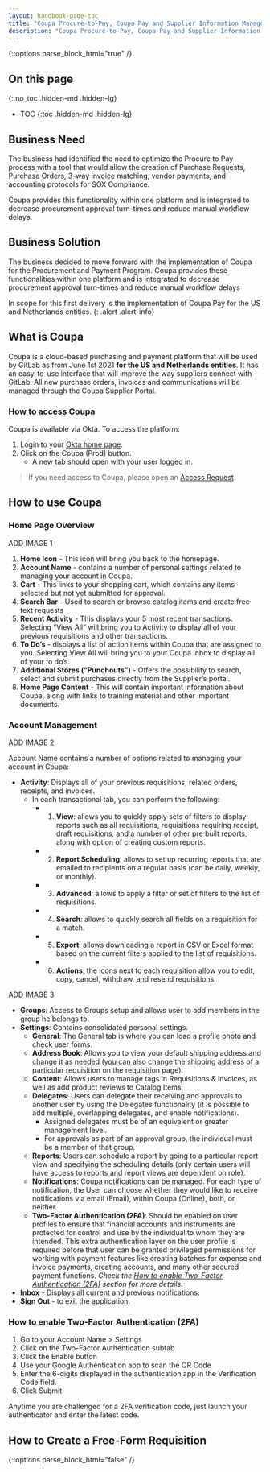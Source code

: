 ```yaml
---
layout: handbook-page-toc
title: "Coupa Procure-to-Pay, Coupa Pay and Supplier Information Management"
description: "Coupa Procure-to-Pay, Coupa Pay and Supplier Information Management guide"
---
```


{::options parse_block_html="true" /}

<link rel="stylesheet" type="text/css" href="/stylesheets/biztech.css" />

## On this page
{:.no_toc .hidden-md .hidden-lg}

- TOC
{:toc .hidden-md .hidden-lg}

## Business Need

The business had identified the need to optimize the Procure to Pay process with a tool that would allow the creation of Purchase Requests, Purchase Orders, 3-way invoice matching, vendor payments, and accounting protocols for SOX Compliance.

Coupa provides this functionality within one platform and is integrated to decrease procurement approval turn-times and reduce manual workflow delays.

## Business Solution

The business decided to move forward with the implementation of Coupa for the Procurement and Payment Program. Coupa provides these functionalities within one platform and is integrated to decrease procurement approval turn-times and reduce manual workflow delays

In scope for this first delivery is the implementation of Coupa Pay for the US and Netherlands entities.
{: .alert .alert-info}

## What is Coupa

Coupa is a cloud-based purchasing and payment platform that will be used by GitLab as from June 1st 2021 **for the US and Netherlands entities**. It has an easy-to-use interface that will improve the way suppliers connect with GitLab. All new purchase orders, invoices and communications will be managed through the Coupa Supplier Portal.

### How to access Coupa

Coupa is available via Okta. To access the platform:
1. Login to your [Okta home page](https://gitlab.okta.com/app/UserHome#).
1. Click on the Coupa (Prod) button.
   - A new tab should open with your user logged in.

> If you need access to Coupa, please open an [Access Request](https://gitlab.com/gitlab-com/team-member-epics/access-requests/-/issues/new).

## How to use Coupa

### Home Page Overview

ADD IMAGE 1

1. **Home Icon** - This icon will bring you back to the homepage.
1. **Account Name** - contains a number of personal settings related to managing your account in Coupa.
1. **Cart** - This links to your shopping cart, which contains any items selected but not yet submitted for approval.
1. **Search Bar** - Used to search or browse catalog items and create free text requests
1. **Recent Activity** - This displays your 5 most recent transactions. Selecting “View All” will bring you to Activity to display all of your previous requisitions and other transactions.
1. **To Do’s** - displays a list of action items within Coupa that are assigned to you. Selecting View All will bring you to your Coupa Inbox to display all of your to do’s.
1. **Additional Stores (“Punchouts”)** - Offers the possibility to search, select and submit purchases directly from the Supplier’s portal.
1. **Home Page Content** - This will contain important information about Coupa, along with links to training material and other important documents.

### Account Management

ADD IMAGE 2

Account Name contains a number of options related to managing your account in Coupa:

- **Activity**: Displays all of your previous requisitions, related orders, receipts, and invoices.
   - In each transactional tab, you can perform the following:
      - 1. **View**: allows you to quickly apply sets of filters to display reports such as all requisitions, requisitions requiring receipt, draft requisitions, and a number of other pre built reports, along with option of creating custom reports.
      - 2. **Report Scheduling**: allows to set up recurring reports that are emailed to recipients on a regular basis (can be daily, weekly, or monthly).
      - 3. **Advanced**: allows to apply a filter or set of filters to the list of requisitions.
      - 4. **Search**: allows to quickly search all fields on a requisition for a match.
      - 5. **Export**: allows downloading a report in CSV or Excel format based on the current filters applied to the list of requisitions.
      - 6. **Actions**: the icons next to each requisition allow you to edit, copy, cancel, withdraw, and resend requisitions.

ADD IMAGE 3

- **Groups**: Access to Groups setup and allows user to add members in the group he belongs to.
- **Settings**: Contains consolidated personal settings.
   - **General**: The General tab is where you can load a profile photo and check user forms.
   - **Address Book**: Allows you to view your default shipping address and change it as needed (you can also change the shipping address of a particular requisition on the requisition page).
   - **Content**: Allows users to manage tags in Requisitions & Invoices, as well as add product reviews to Catalog Items.
   - **Delegates**: Users can delegate their receiving and approvals to another user by using the Delegates functionality (it is possible to add multiple, overlapping delegates, and enable notifications).
      - Assigned delegates must be of an equivalent or greater management level.
      - For approvals as part of an approval group, the individual must be a member of that group.
   - **Reports**: Users can schedule a report by going to a particular report view and specifying the scheduling details (only certain users will have access to reports and report views are dependent on role).
   - **Notifications**: Coupa notifications can be managed. For each type of notification, the User can choose whether they would like to receive notifications via email (Email), within Coupa (Online), both, or neither.
   - **Two-Factor Authentication (2FA)**: Should be enabled on user profiles to ensure that financial accounts and instruments are protected for control and use by the individual to whom they are intended. This extra authentication layer on the user profile is required before that user can be granted privileged permissions for working with payment features like creating batches for expense and invoice payments, creating accounts, and many other secured payment functions. _Check the [How to enable Two-Factor Authentication (2FA)]() section for more details_.
- **Inbox** - Displays all current and previous notifications.
- **Sign Out** - to exit the application.

### How to enable Two-Factor Authentication (2FA)
1. Go to your Account Name > Settings
2. Click on the Two-Factor Authentication subtab
3. Click the Enable button
4. Use your Google Authentication app to scan the QR Code
5. Enter the 6-digits displayed in the authentication app in the Verification Code field.
6. Click Submit

Anytime you are challenged for a 2FA verification code, just launch your authenticator and enter the latest code.

## How to Create a Free-Form Requisition




{::options parse_block_html="false" /}
